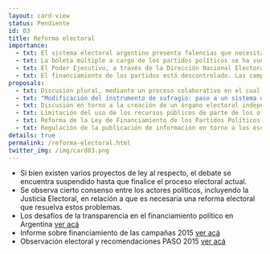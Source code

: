 ```yaml
---
layout: card-view
status: Pendiente
id: 03
title: Reforma electoral
importance:
  - txt: El sistema electoral argentino presenta falencias que necesitan ser resueltas para garantizar la legitimidad de los resultados.
  - txt: La boleta múltiple a cargo de los partidos políticos se ha vuelto obsoleta. Los partidos no logran cubrir el territorio nacional, lo cual genera complicaciones para ellos y frustración para los votantes.
  - txt: El Poder Ejecutivo, a través de la Dirección Nacional Electoral, concentra cada vez más competencias electorales, a pesar de que estas deberían estar en cabeza de la Justicia Nacional Electoral.
  - txt: El financiamiento de los partidos está descontrolado. Las campañas duran mucho más de lo establecido por ley y no sabemos de dónde surgen los aportes que las sostienen.
proposals:
  - txt: Discusión plural, mediante un proceso colaborativo en el cual se garantice la participación de todos los actores clave.
  - txt: "Modificación del instrumento de sufragio: paso a un sistema de boleta única, cuya modalidad debe ser definida a partir del debate propuesto en el punto anterior."
  - txt: Discusión en torno a la creación de un órgano electoral independiente.
  - txt: Limitación del uso de los recursos públicos de parte de los oficialismos.
  - txt: Reforma de la Ley de Financiamiento de los Partidos Políticos.
  - txt: Regulación de la publicación de información en torno a los escrutinios provisorio y definitivo.
details: true
permalink: /reforma-electoral.html
twitter_img: /img/card03.png
---
```

* Si bien existen varios proyectos de ley al respecto, el debate se encuentra suspendido hasta que finalice el proceso electoral actual.
* Se observa cierto consenso entre los actores políticos, incluyendo la Justicia Electoral, en relación a que es necesaria una reforma electoral que resuelva estos problemas.
* Los desafíos de la transparencia en el financiamiento político en Argentina [ver acá](http://www.poderciudadano.org/libros/Informefinanciamiento-PoderCiudadano.pdf)
* Informe sobre financiamiento de las campañas 2015 [ver acá](http://poderciudadano.org/wp-content/uploads/2015/10/Informe-financiamiento-elecciones-generales-2015-informes-previos.pdf)
* Observación electoral y recomendaciones PASO 2015 [ver acá](http://poderciudadano.org/wp-content/uploads/2015/10/Informe-financiamiento-elecciones-generales-2015-informes-previos.pdf)
